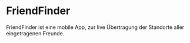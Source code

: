 # FriendFinder

FriendFinder ist eine mobile App, zur live Übertragung der Standorte aller eingetragenen Freunde.
